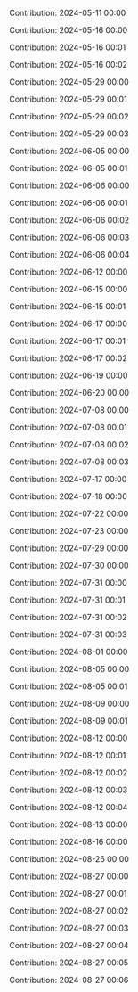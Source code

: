 Contribution: 2024-05-11 00:00

Contribution: 2024-05-16 00:00

Contribution: 2024-05-16 00:01

Contribution: 2024-05-16 00:02

Contribution: 2024-05-29 00:00

Contribution: 2024-05-29 00:01

Contribution: 2024-05-29 00:02

Contribution: 2024-05-29 00:03

Contribution: 2024-06-05 00:00

Contribution: 2024-06-05 00:01

Contribution: 2024-06-06 00:00

Contribution: 2024-06-06 00:01

Contribution: 2024-06-06 00:02

Contribution: 2024-06-06 00:03

Contribution: 2024-06-06 00:04

Contribution: 2024-06-12 00:00

Contribution: 2024-06-15 00:00

Contribution: 2024-06-15 00:01

Contribution: 2024-06-17 00:00

Contribution: 2024-06-17 00:01

Contribution: 2024-06-17 00:02

Contribution: 2024-06-19 00:00

Contribution: 2024-06-20 00:00

Contribution: 2024-07-08 00:00

Contribution: 2024-07-08 00:01

Contribution: 2024-07-08 00:02

Contribution: 2024-07-08 00:03

Contribution: 2024-07-17 00:00

Contribution: 2024-07-18 00:00

Contribution: 2024-07-22 00:00

Contribution: 2024-07-23 00:00

Contribution: 2024-07-29 00:00

Contribution: 2024-07-30 00:00

Contribution: 2024-07-31 00:00

Contribution: 2024-07-31 00:01

Contribution: 2024-07-31 00:02

Contribution: 2024-07-31 00:03

Contribution: 2024-08-01 00:00

Contribution: 2024-08-05 00:00

Contribution: 2024-08-05 00:01

Contribution: 2024-08-09 00:00

Contribution: 2024-08-09 00:01

Contribution: 2024-08-12 00:00

Contribution: 2024-08-12 00:01

Contribution: 2024-08-12 00:02

Contribution: 2024-08-12 00:03

Contribution: 2024-08-12 00:04

Contribution: 2024-08-13 00:00

Contribution: 2024-08-16 00:00

Contribution: 2024-08-26 00:00

Contribution: 2024-08-27 00:00

Contribution: 2024-08-27 00:01

Contribution: 2024-08-27 00:02

Contribution: 2024-08-27 00:03

Contribution: 2024-08-27 00:04

Contribution: 2024-08-27 00:05

Contribution: 2024-08-27 00:06

